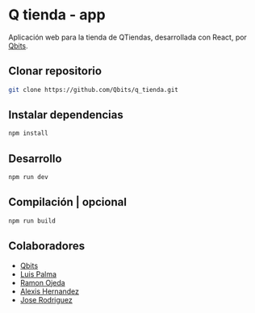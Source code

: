# Q tienda - app

Aplicación web para la tienda de QTiendas, desarrollada con React, por [Qbits](https://github.com/Qbits).

## Clonar repositorio

```bash
git clone https://github.com/Qbits/q_tienda.git
```

## Instalar dependencias

```bash
npm install
```

## Desarrollo

```bash
npm run dev
```

## Compilación | opcional

```bash
npm run build
```

## Colaboradores

- [Qbits](https://github.com/qbitsdev02)
- [Luis Palma](https://github.com/palma001)
- [Ramon Ojeda](https://github.com/reof07)
- [Alexis Hernandez](https://github.com/alexisrhc)
- [Jose Rodriguez](https://github.com/agustinjrf)